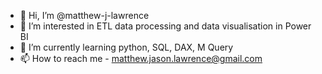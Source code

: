 - 👋 Hi, I’m @matthew-j-lawrence
- 👀 I’m interested in ETL data processing and data visualisation in Power BI
- 🌱 I’m currently learning python, SQL, DAX, M Query
- 📫 How to reach me - matthew.jason.lawrence@gmail.com

<!---
matthew-j-lawrence/matthew-j-lawrence is a ✨ special ✨ repository because its `README.md` (this file) appears on your GitHub profile.
You can click the Preview link to take a look at your changes.
--->
